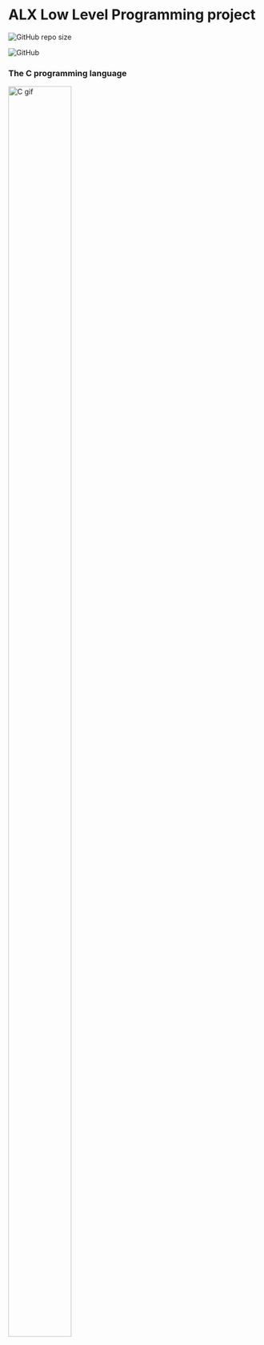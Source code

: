<h1>ALX Low Level Programming project</h1>

![GitHub repo size](https://img.shields.io/github/repo-size/TPriince/alx-low_level_programming?logo=github)

![GitHub](https://img.shields.io/github/license/TPriince/alx-low_level_programming)

<h3>The C programming language</h3>

<div><img src="https://res.cloudinary.com/practicaldev/image/fetch/s--MF5Cp2yD--/c_limit%2Cf_auto%2Cfl_progressive%2Cq_66%2Cw_880/https://dev-to-uploads.s3.amazonaws.com/i/nyj855ggghu7rcc6ib7c.gif" width="50%" height="80%" alt="C gif" /></div>
